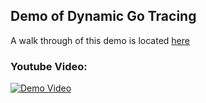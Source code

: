 ## Demo of Dynamic Go Tracing

A walk through of this demo is located [here](https://docs.pixielabs.ai/tutorials/simple-go-tracing)

### Youtube Video:
[![Demo Video](https://img.youtube.com/vi/aH7PHSsiIPM/0.jpg)](https://www.youtube.com/watch?v=aH7PHSsiIPM)
